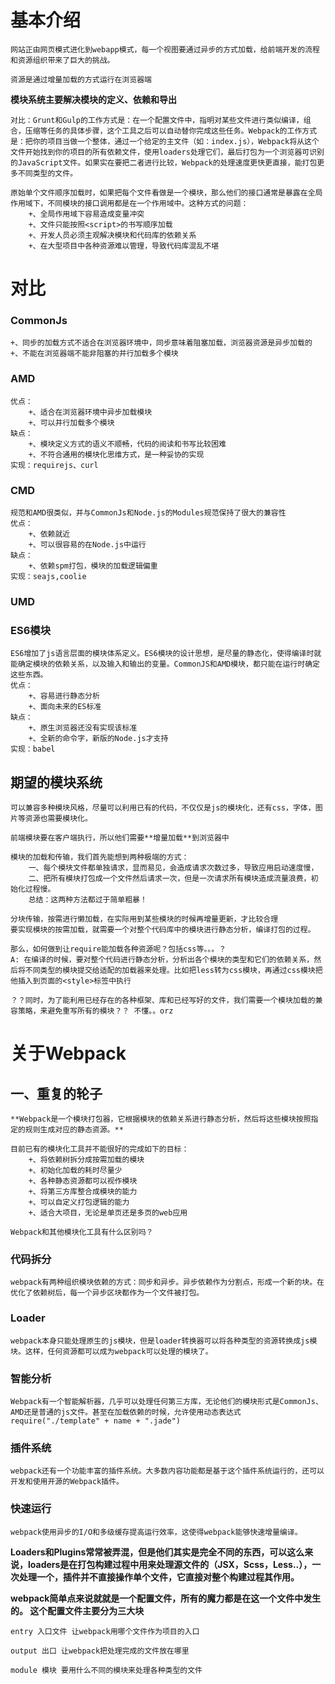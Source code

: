 # 基本介绍
    网站正由网页模式进化到webapp模式，每一个视图要通过异步的方式加载，给前端开发的流程和资源组织带来了巨大的挑战。

    资源是通过增量加载的方式运行在浏览器端

**模块系统主要解决模块的定义、依赖和导出**

    对比：Grunt和Gulp的工作方式是：在一个配置文件中，指明对某些文件进行类似编译，组合，压缩等任务的具体步骤，这个工具之后可以自动替你完成这些任务。Webpack的工作方式是：把你的项目当做一个整体，通过一个给定的主文件（如：index.js），Webpack将从这个文件开始找到你的项目的所有依赖文件，使用loaders处理它们，最后打包为一个浏览器可识别的JavaScript文件。如果实在要把二者进行比较，Webpack的处理速度更快更直接，能打包更多不同类型的文件。

    原始单个文件顺序加载时，如果把每个文件看做是一个模块，那么他们的接口通常是暴露在全局作用域下，不同模块的接口调用都是在一个作用域中。这种方式的问题：
        +、全局作用域下容易造成变量冲突
        +、文件只能按照<script>的书写顺序加载
        +、开发人员必须主观解决模块和代码库的依赖关系
        +、在大型项目中各种资源难以管理，导致代码库混乱不堪

# 对比

### CommonJs
    +、同步的加载方式不适合在浏览器环境中，同步意味着阻塞加载，浏览器资源是异步加载的
    +、不能在浏览器端不能非阻塞的并行加载多个模块

### AMD
    优点：
        +、适合在浏览器环境中异步加载模块
        +、可以并行加载多个模块
    缺点：
        +、模块定义方式的语义不顺畅，代码的阅读和书写比较困难
        +、不符合通用的模块化思维方式，是一种妥协的实现
    实现：requirejs、curl

### CMD
    规范和AMD很类似，并与CommonJs和Node.js的Modules规范保持了很大的兼容性
    优点：
        +、依赖就近
        +、可以很容易的在Node.js中运行
    缺点：
        +、依赖spm打包，模块的加载逻辑偏重
    实现：seajs,coolie

### UMD

### ES6模块
    ES6增加了js语言层面的模块体系定义。ES6模块的设计思想，是尽量的静态化，使得编译时就能确定模块的依赖关系，以及输入和输出的变量。CommonJS和AMD模块，都只能在运行时确定这些东西。
    优点：
        +、容易进行静态分析
        +、面向未来的ES标准
    缺点：
        +、原生浏览器还没有实现该标准
        +、全新的命令字，新版的Node.js才支持
    实现：babel 

## **期望的模块系统**
    可以兼容多种模块风格，尽量可以利用已有的代码，不仅仅是js的模块化，还有css，字体，图片等资源也需要模块化。

    前端模块要在客户端执行，所以他们需要**增量加载**到浏览器中

    模块的加载和传输，我们首先能想到两种极端的方式：
        一、每个模块文件都单独请求，显而易见，会造成请求次数过多，导致应用启动速度慢，
        二、把所有模块打包成一个文件然后请求一次，但是一次请求所有模块造成流量浪费，初始化过程慢。
        总结：这两种方法都过于简单粗暴！

    分块传输，按需进行懒加载，在实际用到某些模块的时候再增量更新，才比较合理
    要实现模块的按需加载，就需要一个对整个代码库中的模块进行静态分析，编译打包的过程。

    那么，如何做到让require能加载各种资源呢？包括css等。。。？
    A: 在编译的时候，要对整个代码进行静态分析，分析出各个模块的类型和它们的依赖关系，然后将不同类型的模块提交给适配的加载器来处理。比如把less转为css模块，再通过css模块把他插入到页面的<style>标签中执行

    ？？同时，为了能利用已经存在的各种框架、库和已经写好的文件，我们需要一个模块加载的兼容策略，来避免重写所有的模块？？ 不懂。。orz

# 关于Webpack

## 一、重复的轮子

    **Webpack是一个模块打包器，它根据模块的依赖关系进行静态分析，然后将这些模块按照指定的规则生成对应的静态资源。**

    目前已有的模块化工具并不能很好的完成如下的目标：
        +、将依赖树拆分成按需加载的模块
        +、初始化加载的耗时尽量少
        +、各种静态资源都可以视作模块
        +、将第三方库整合成模块的能力
        +、可以自定义打包逻辑的能力
        +、适合大项目，无论是单页还是多页的web应用

    Webpack和其他模块化工具有什么区别吗？

### 代码拆分

    webpack有两种组织模块依赖的方式：同步和异步。异步依赖作为分割点，形成一个新的块。在优化了依赖树后，每一个异步区块都作为一个文件被打包。

### Loader

    webpack本身只能处理原生的js模块，但是loader转换器可以将各种类型的资源转换成js模块。这样，任何资源都可以成为webpack可以处理的模块了。

### 智能分析

    Webpack有一个智能解析器，几乎可以处理任何第三方库，无论他们的模块形式是CommonJs、AMD还是普通的js文件。甚至在加载依赖的时候，允许使用动态表达式require("./template" + name + ".jade")

### 插件系统

    webpack还有一个功能丰富的插件系统。大多数内容功能都是基于这个插件系统运行的，还可以开发和使用开源的Webpack插件。

### 快速运行

    webpack使用异步的I/O和多级缓存提高运行效率，这使得webpack能够快速增量编译。

**Loaders和Plugins常常被弄混，但是他们其实是完全不同的东西，可以这么来说，loaders是在打包构建过程中用来处理源文件的（JSX，Scss，Less..），一次处理一个，插件并不直接操作单个文件，它直接对整个构建过程其作用。**

**webpack简单点来说就就是一个配置文件，所有的魔力都是在这一个文件中发生的。 这个配置文件主要分为三大块**

    entry 入口文件 让webpack用哪个文件作为项目的入口

    output 出口 让webpack把处理完成的文件放在哪里

    module 模块 要用什么不同的模块来处理各种类型的文件









